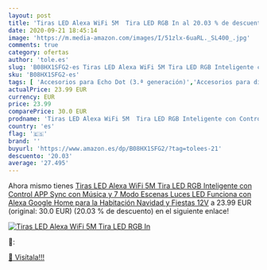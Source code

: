 ```yaml
---
layout: post
title: 'Tiras LED Alexa WiFi 5M  Tira LED RGB In al 20.03 % de descuento'
date: 2020-09-21 18:45:14
image: 'https://m.media-amazon.com/images/I/51zlx-6uaRL._SL400_.jpg'
comments: true
category: ofertas
author: 'tole.es'
slug: 'B08HX1SFG2-es Tiras LED Alexa WiFi 5M Tira LED RGB Inteligente con...'
sku: 'B08HX1SFG2-es'
tags: [ 'Accesorios para Echo Dot (3.ª generación)','Accesorios para dispositivos Amazon','Altavoces','Altavoces inteligentes','Altavoces y pantallas inteligentes Echo','Bombillas','Bombillas LED','Custom Stores','Dispositivos Amazon','Dispositivos Amazon y Accesorios','Electrónica','Equipos de audio y Hi-Fi','Iluminación','Pantallas inteligentes','Paquetes de dispositivos','Specialty Stores','TV, vídeo y home cinema','Televisores','alexa','google','home', ]
actualPrice: 23.99 EUR
currency: EUR
price: 23.99
comparePrice: 30.0 EUR
prodname: 'Tiras LED Alexa WiFi 5M  Tira LED RGB Inteligente con Control APP  Sync con Música y 7 Modo Escenas  Luces LED Funciona con Alexa  Google Home para la Habitación  Navidad y Fiestas  12V'
country: 'es'
flag: '🇪🇸'
brand: ''
buyurl: 'https://www.amazon.es/dp/B08HX1SFG2/?tag=tolees-21'
descuento: '20.03'
average: '27.495'
---
```


Ahora mismo tienes [Tiras LED Alexa WiFi 5M  Tira LED RGB Inteligente con Control APP  Sync con Música y 7 Modo Escenas  Luces LED Funciona con Alexa  Google Home para la Habitación  Navidad y Fiestas  12V](https://www.amazon.es/dp/B08HX1SFG2/?tag=tolees-21) a 23.99 EUR (original: 30.0 EUR) (20.03 %  de descuento) en el siguiente enlace!

[![Tiras LED Alexa WiFi 5M  Tira LED RGB In](https://m.media-amazon.com/images/I/51zlx-6uaRL._SL400_.jpg)](https://www.amazon.es/dp/B08HX1SFG2/?tag=tolees-21)

🔎:


[🛒 Visítala!!!](https://www.amazon.es/dp/B08HX1SFG2/?tag=tolees-21)

